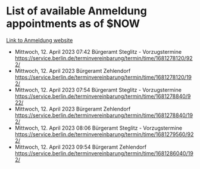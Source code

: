 # List of available Anmeldung appointments as of $NOW
[Link to Anmeldung website](https://service.berlin.de/terminvereinbarung/termin/tag.php?termin=1&anliegen[]=120686&dienstleisterlist=122210,122217,327316,122219,327312,122227,327314,122231,327346,122243,327348,122254,122252,329742,122260,329745,122262,329748,122271,327278,122273,327274,122277,327276,330436,122280,327294,122282,327290,122284,327292,122291,327270,122285,327266,122286,327264,122296,327268,150230,329760,122297,327286,122294,327284,122312,329763,122314,329775,122304,327330,122311,327334,122309,327332,317869,122281,327352,122279,329772,122283,122276,327324,122274,327326,122267,329766,122246,327318,122251,327320,122257,327322,122208,327298,122226,327300&herkunft=http%3A%2F%2Fservice.berlin.de%2Fdienstleistung%2F120686%2F)
- Mittwoch, 12. April 2023 07:42 Bürgeramt Steglitz - Vorzugstermine https://service.berlin.de/terminvereinbarung/termin/time/1681278120/922/
- Mittwoch, 12. April 2023  Bürgeramt Zehlendorf https://service.berlin.de/terminvereinbarung/termin/time/1681278120/192/
- Mittwoch, 12. April 2023 07:54 Bürgeramt Steglitz - Vorzugstermine https://service.berlin.de/terminvereinbarung/termin/time/1681278840/922/
- Mittwoch, 12. April 2023  Bürgeramt Zehlendorf https://service.berlin.de/terminvereinbarung/termin/time/1681278840/192/
- Mittwoch, 12. April 2023 08:06 Bürgeramt Steglitz - Vorzugstermine https://service.berlin.de/terminvereinbarung/termin/time/1681279560/922/
- Mittwoch, 12. April 2023 09:54 Bürgeramt Zehlendorf https://service.berlin.de/terminvereinbarung/termin/time/1681286040/192/
